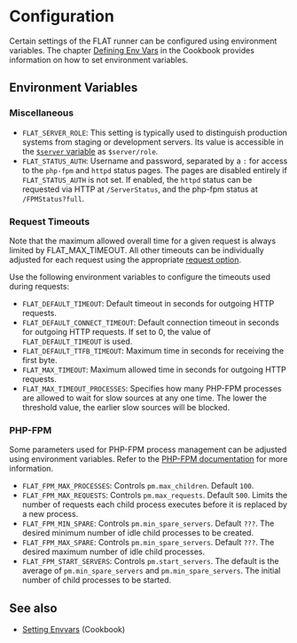 # Configuration


Certain settings of the FLAT runner can be configured using environment variables.
The chapter [Defining Env Vars](/cookbook/envvars.md#defining-env-vars) in the Cookbook provides information on how to set environment variables.


## Environment Variables

### Miscellaneous

* `FLAT_SERVER_ROLE`: This setting is typically used to distinguish production systems from staging or development servers. Its value is accessible in the [`$server` variable](/reference/variables.md#predefined-variables) as `$server/role`.
* `FLAT_STATUS_AUTH`: Username and password, separated by a `:` for access to the `php-fpm` and `httpd` status pages. The pages are disabled entirely if `FLAT_STATUS_AUTH` is not set. If enabled, the `httpd` status can be requested via HTTP at `/ServerStatus`, and the php-fpm status at `/FPMStatus?full`.


### Request Timeouts

Note that the maximum allowed overall time for a given request is always limited by FLAT_MAX_TIMEOUT. All other timeouts can be individually adjusted for each request using the appropriate [request option](/reference/actions/request.md#options).

Use the following environment variables to configure the timeouts used during requests:

* `FLAT_DEFAULT_TIMEOUT`: Default timeout in seconds for outgoing HTTP requests.
* `FLAT_DEFAULT_CONNECT_TIMEOUT`: Default connection timeout in seconds for outgoing HTTP requests. If set to 0, the value of `FLAT_DEFAULT_TIMEOUT` is used.
* `FLAT_DEFAULT_TTFB_TIMEOUT`: Maximum time in seconds for receiving the first byte.
* `FLAT_MAX_TIMEOUT`: Maximum allowed time in seconds for outgoing HTTP requests.
* `FLAT_MAX_TIMEOUT_PROCESSES`: Specifies how many PHP-FPM processes are allowed to wait for slow sources at any one time. The lower the threshold value, the earlier slow sources will be blocked.

### PHP-FPM

Some parameters used for PHP-FPM process management can be adjusted using environment variables. Refer to the [PHP-FPM documentation](https://www.php.net/manual/en/install.fpm.configuration.php) for more information.

* `FLAT_FPM_MAX_PROCESSES`: Controls `pm.max_children`. Default `100`.
* `FLAT_FPM_MAX_REQUESTS`: Controls `pm.max_requests`. Default `500`. Limits the number of requests each child process executes before it is replaced by a new process.
* `FLAT_FPM_MIN_SPARE`: Controls `pm.min_spare_servers`. Default `???`. The desired minimum number of idle child processes to be created.
* `FLAT_FPM_MAX_SPARE`: Controls `pm.min_spare_servers`. Default `???`. The desired maximum number of idle child processes.
* `FLAT_FPM_START_SERVERS`: Controls `pm.start_servers`. The default is the average of `pm.min_spare_servers` and `pm.min_spare_servers`. The initial number of child processes to be started.

## See also

* [Setting Envvars](/cookbook/envvars.md#defining-env-vars) (Cookbook)

